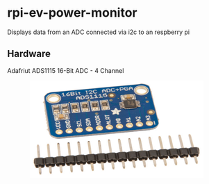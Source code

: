 # rpi-ev-power-monitor

Displays data from an ADC connected via i2c to an respberry pi

## Hardware
Adafriut ADS1115 16-Bit ADC - 4 Channel


<p align="center">
  <img src="images/adc.jpg" width = "400" height = "225"/>
</p>

